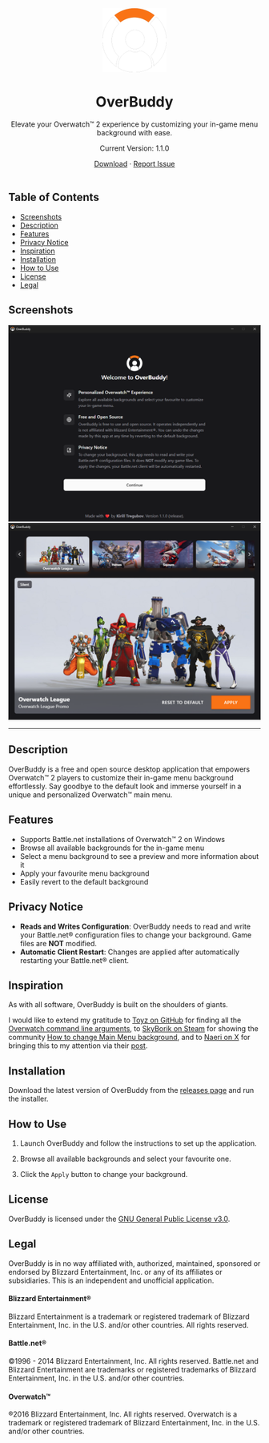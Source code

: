 <div align="center">
    <img width="128px" height="128px" src="src-tauri/icons/128x128@2x.png">
    <h1>OverBuddy</h1>
    <p>Elevate your Overwatch™ 2 experience by customizing your in-game menu background with ease.</p>
    <p>Current Version: 1.1.0</p>
    <div>
      <a href="https://github.com/KirillTregubov/OverBuddy/releases/latest">Download</a>
      ·
      <a href="https://github.com/KirillTregubov/OverBuddy/issues/new">Report Issue</a>
    </div>
</div>
<br />

## Table of Contents

- [Screenshots](#screenshots)
- [Description](#description)
- [Features](#features)
- [Privacy Notice](#privacy-notice)
- [Inspiration](#inspiration)
- [Installation](#installation)
- [How to Use](#how-to-use)
- [License](#license)
- [Legal](#legal)

## Screenshots

![Screenshot of Setup Screen](screenshots/screenshot-1.png)
![Screenshot of Main Screen with background selector](screenshots/screenshot-2.png)

---

## Description

OverBuddy is a free and open source desktop application that empowers Overwatch™ 2 players to customize their in-game menu background effortlessly. Say goodbye to the default look and immerse yourself in a unique and personalized Overwatch™ main menu.

## Features

- Supports Battle.net installations of Overwatch™ 2 on Windows
- Browse all available backgrounds for the in-game menu
- Select a menu background to see a preview and more information about it
- Apply your favourite menu background
- Easily revert to the default background

## Privacy Notice

- **Reads and Writes Configuration**: OverBuddy needs to read and write your Battle.net® configuration files to change your background. Game files are **NOT** modified.
- **Automatic Client Restart**: Changes are applied after automatically restarting your Battle.net® client.

## Inspiration

As with all software, OverBuddy is built on the shoulders of giants.

I would like to extend my gratitude to [Toyz on GitHub](https://github.com/Toyz) for finding all the [Overwatch command line arguments](https://gist.github.com/Toyz/30e6fd504c713511f67f1a607025b0bc), to [SkyBorik on Steam](https://steamcommunity.com/id/MRPRP30) for showing the community [How to change Main Menu background](https://steamcommunity.com/sharedfiles/filedetails/?id=3099694051), and to [Naeri on X](https://twitter.com/OverwatchNaeri) for bringing this to my attention via their [post](https://twitter.com/OverwatchNaeri/status/1745265847638352203).

## Installation

Download the latest version of OverBuddy from the [releases page](https://github.com/KirillTregubov/OverBuddy/releases/latest) and run the installer.

## How to Use

1. Launch OverBuddy and follow the instructions to set up the application.

2. Browse all available backgrounds and select your favourite one.

3. Click the `Apply` button to change your background.

## License

OverBuddy is licensed under the [GNU General Public License v3.0](LICENSE).

## Legal

OverBuddy is in no way affiliated with, authorized, maintained, sponsored or endorsed by Blizzard Entertainment, Inc. or any of its affiliates or subsidiaries. This is an independent and unofficial application.

#### Blizzard Entertainment®

Blizzard Entertainment is a trademark or registered trademark of Blizzard Entertainment, Inc. in the U.S. and/or other countries. All rights reserved.

#### Battle.net®

©1996 - 2014 Blizzard Entertainment, Inc. All rights reserved. Battle.net and Blizzard Entertainment are trademarks or registered trademarks of Blizzard Entertainment, Inc. in the U.S. and/or other countries.

#### Overwatch™

®2016 Blizzard Entertainment, Inc. All rights reserved. Overwatch is a trademark or registered trademark of Blizzard Entertainment, Inc. in the U.S. and/or other countries.
